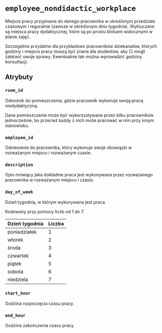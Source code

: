 # `employee_nondidactic_workplace`

Miejsce pracy przypisane do danego pracownika w określonym przedziale czasowym i reguralnie (zawsze w określonym dniu tygodnia). Wykluczane są miejsca pracy dydaktycznej, które są po prostu blokami widocznymi w planie zajęć.

Szczególnie przydatne dla przykładowo pracowników dziekanatów, których godziny i miejsce pracy muszą być znane dla studentów, aby Ci mogli załatwić swoje sprawy. Ewentualnie tak można wprowadzić godziny konsultacji.

## Atrybuty

### `room_id`

Odnośnik do pomieszczenia, gdzie pracownik wykonuje swoją pracę niedydaktyczną. 

Dane pomieszczenie może być wykorzystywane przez kilku pracowników jednocześnie, bo przecież każdy z nich może pracować w nim przy innym stanowisku.

### `employee_id`

Odniesienie do pracownika, który wykonuje swoje obowiązki w rozważanym miejscu i rozważanym czasie.

### `description`

Opis mówiący jaka dokładnie praca jest wykonywana przez rozważanego pracownika w rozważanym miejscu i czasie.

### `day_of_week`

Dzień tygodnia, w którym wykonywana jest praca.

Kodowany przy pomocy liczb od 1 do 7.

| Dzień tygodnia | Liczba |
| -------------- | ------ |
| poniedziałek   | 1      |
| wtorek         | 2      |
| środa          | 3      |
| czwartek       | 4      |
| piątek         | 5      |
| sobota         | 6      |
| niedziela      | 7      |

### `start_hour`

Godzina rozpoczęcia czasu pracy.

### `end_hour`

Godzina zakończenia czasu pracy.
